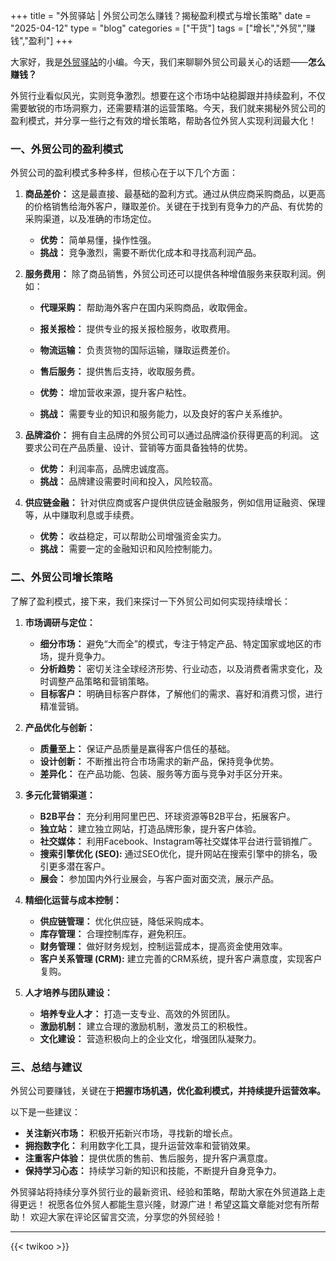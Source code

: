 +++
title = "外贸驿站 | 外贸公司怎么赚钱？揭秘盈利模式与增长策略"
date = "2025-04-12"
type = "blog"
categories = ["干货"]
tags = ["增长","外贸","赚钱","盈利"]
+++



大家好，我是[外贸驿站](/ "外贸人士必备的专业导航网站，外贸资源全汇聚，成长路上好帮手")的小编。今天，我们来聊聊外贸公司最关心的话题——**怎么赚钱？**

外贸行业看似风光，实则竞争激烈。想要在这个市场中站稳脚跟并持续盈利，不仅需要敏锐的市场洞察力，还需要精湛的运营策略。今天，我们就来揭秘外贸公司的盈利模式，并分享一些行之有效的增长策略，帮助各位外贸人实现利润最大化！

### 一、外贸公司的盈利模式

外贸公司的盈利模式多种多样，但核心在于以下几个方面：

1.  **商品差价：** 这是最直接、最基础的盈利方式。通过从供应商采购商品，以更高的价格销售给海外客户，赚取差价。关键在于找到有竞争力的产品、有优势的采购渠道，以及准确的市场定位。

    *   **优势：** 简单易懂，操作性强。
    *   **挑战：** 竞争激烈，需要不断优化成本和寻找高利润产品。

2.  **服务费用：** 除了商品销售，外贸公司还可以提供各种增值服务来获取利润。例如：

    *   **代理采购：** 帮助海外客户在国内采购商品，收取佣金。
    *   **报关报检：** 提供专业的报关报检服务，收取费用。
    *   **物流运输：** 负责货物的国际运输，赚取运费差价。
    *   **售后服务：** 提供售后支持，收取服务费。

    *   **优势：** 增加营收来源，提升客户粘性。
    *   **挑战：** 需要专业的知识和服务能力，以及良好的客户关系维护。

3.  **品牌溢价：** 拥有自主品牌的外贸公司可以通过品牌溢价获得更高的利润。 这要求公司在产品质量、设计、营销等方面具备独特的优势。

    *   **优势：** 利润率高，品牌忠诚度高。
    *   **挑战：** 品牌建设需要时间和投入，风险较高。

4.  **供应链金融：** 针对供应商或客户提供供应链金融服务，例如信用证融资、保理等，从中赚取利息或手续费。

    *   **优势：** 收益稳定，可以帮助公司增强资金实力。
    *   **挑战：** 需要一定的金融知识和风险控制能力。

### 二、外贸公司增长策略

了解了盈利模式，接下来，我们来探讨一下外贸公司如何实现持续增长：

1.  **市场调研与定位：**

    *   **细分市场：** 避免“大而全”的模式，专注于特定产品、特定国家或地区的市场，提升竞争力。
    *   **分析趋势：** 密切关注全球经济形势、行业动态，以及消费者需求变化，及时调整产品策略和营销策略。
    *   **目标客户：** 明确目标客户群体，了解他们的需求、喜好和消费习惯，进行精准营销。

2.  **产品优化与创新：**

    *   **质量至上：** 保证产品质量是赢得客户信任的基础。
    *   **设计创新：** 不断推出符合市场需求的新产品，保持竞争优势。
    *   **差异化：** 在产品功能、包装、服务等方面与竞争对手区分开来。

3.  **多元化营销渠道：**

    *   **B2B平台：** 充分利用阿里巴巴、环球资源等B2B平台，拓展客户。
    *   **独立站：** 建立独立网站，打造品牌形象，提升客户体验。
    *   **社交媒体：** 利用Facebook、Instagram等社交媒体平台进行营销推广。
    *   **搜索引擎优化 (SEO):** 通过SEO优化，提升网站在搜索引擎中的排名，吸引更多潜在客户。
    *   **展会：** 参加国内外行业展会，与客户面对面交流，展示产品。

4.  **精细化运营与成本控制：**

    *   **供应链管理：** 优化供应链，降低采购成本。
    *   **库存管理：** 合理控制库存，避免积压。
    *   **财务管理：** 做好财务规划，控制运营成本，提高资金使用效率。
    *   **客户关系管理 (CRM):** 建立完善的CRM系统，提升客户满意度，实现客户复购。

5.  **人才培养与团队建设：**

    *   **培养专业人才：** 打造一支专业、高效的外贸团队。
    *   **激励机制：** 建立合理的激励机制，激发员工的积极性。
    *   **文化建设：** 营造积极向上的企业文化，增强团队凝聚力。

### 三、总结与建议

外贸公司要赚钱，关键在于**把握市场机遇，优化盈利模式，并持续提升运营效率。**

以下是一些建议：

*   **关注新兴市场：** 积极开拓新兴市场，寻找新的增长点。
*   **拥抱数字化：** 利用数字化工具，提升运营效率和营销效果。
*   **注重客户体验：** 提供优质的售前、售后服务，提升客户满意度。
*   **保持学习心态：** 持续学习新的知识和技能，不断提升自身竞争力。

外贸驿站将持续分享外贸行业的最新资讯、经验和策略，帮助大家在外贸道路上走得更远！ 祝愿各位外贸人都能生意兴隆，财源广进！希望这篇文章能对您有所帮助！ 欢迎大家在评论区留言交流，分享您的外贸经验！


---


{{< twikoo >}}  <!-- 使用默认设置 -->